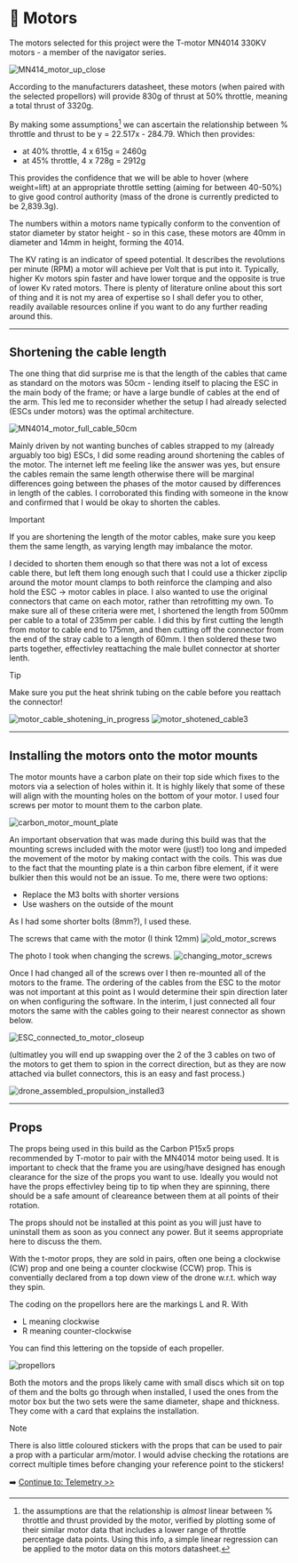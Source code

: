 # 🧲 Motors

The motors selected for this project were the T-motor MN4014 330KV motors - a member of the navigator series.

![MN414_motor_up_close](https://github.com/user-attachments/assets/82659fea-2a19-43e4-bd82-3c97fe69583a)

According to the manufacturers datasheet, these motors (when paired with the selected propellors) will provide 830g of thrust at 50% throttle, meaning a total thrust of 3320g. 

By making some assumptions[^1] we can ascertain the relationship between % throttle and thrust to be y = 22.517x - 284.79. Which then provides:

- at 40% throttle, 4 x 615g = 2460g
- at 45% throttle, 4 x 728g = 2912g

This provides the confidence that we will be able to hover (where weight=lift) at an appropriate throttle setting (aiming for between 40-50%) to give good control authority (mass of the drone is currently predicted to be 2,839.3g).

The numbers within a motors name typically conform to the convention of stator diameter by stator height - so in this case, these motors are 40mm in diameter and 14mm in height, forming the 4014.

The KV rating is an indicator of speed potential. It describes the revolutions per minute (RPM) a motor will achieve per Volt that is put into it. Typically, higher Kv motors spin faster and have lower torque and the opposite is true of lower Kv rated motors. There is plenty of literature online about this sort of thing and it is not my area of expertise so I shall defer you to other, readily available resources online if you want to do any further reading around this.

[^1]: the assumptions are that the relationship is _almost_ linear between % throttle and thrust provided by the motor, verified by plotting some of their similar motor data that includes a lower range of throttle percentage data points. Using this info, a simple linear regression can be applied to the motor data on this motors datasheet.

---

## Shortening the cable length 

The one thing that did surprise me is that the length of the cables that came as standard on the motors was 50cm - lending itself to placing the ESC in the main body of the frame; or have a large bundle of cables at the end of the arm. This led me to reconsider whether the setup I had already selected (ESCs under motors) was the optimal architecture. 

![MN4014_motor_full_cable_50cm](https://github.com/user-attachments/assets/27dbdcaf-4917-4fe4-9884-83eda33d4664)

Mainly driven by not wanting bunches of cables strapped to my (already arguably too big) ESCs, I did some reading around shortening the cables of the motor. The internet left me feeling like the answer was yes, but ensure the cables remain the same length otherwise there will be marginal differences going between the phases of the motor caused by differences in length of the cables. I corroborated this finding with someone in the know and confirmed that I would be okay to shorten the cables.

> [!IMPORTANT]
> If you are shortening the length of the motor cables, make sure you keep them the same length, as varying length may imbalance the motor.

I decided to shorten them enough so that there was not a lot of excess cable there, but left them long enough such that I could use a thicker zipclip around the motor mount clamps to both reinforce the clamping and also hold the ESC -> motor cables in place. I also wanted to use the original connectors that came on each motor, rather than retrofitting my own. To make sure all of these criteria were met, I shortened the length from 500mm per cable to a total of 235mm per cable. I did this by first cutting the length from motor to cable end to 175mm, and then cutting off the connector from the end of the stray cable to a length of 60mm. I then soldered these two parts together, effectivley reattaching the male bullet connector at shorter lenth.

> [!TIP]
> Make sure you put the heat shrink tubing on the cable before you reattach the connector!

![motor_cable_shotening_in_progress](https://github.com/user-attachments/assets/f30bedb2-d811-49d5-b0dd-7fe9c78d3b75)
![motor_shotened_cable3](https://github.com/user-attachments/assets/775f780c-e3e1-4e95-ac87-eef6fef4efcc)

---

## Installing the motors onto the motor mounts
The motor mounts have a carbon plate on their top side which fixes to the motors via a selection of holes within it. It is highly likely that some of these will align with the mounting holes on the bottom of your motor. I used four screws per motor to mount them to the carbon plate.

![carbon_motor_mount_plate](https://github.com/user-attachments/assets/838ec77d-c3a9-4d0d-b910-f7c11848fada)

An important observation that was made during this build was that the mounting screws included with the motor were (just!) too long and impeded the movement of the motor by making contact with the coils. This was due to the fact that the mounting plate is a thin carbon fibre element, if it were bulkier then this would not be an issue. To me, there were two options:

- Replace the M3 bolts with shorter versions
- Use washers on the outside of the mount

As I had some shorter bolts (8mm?), I used these.

The screws that came with the motor (I think 12mm)
![old_motor_screws](https://github.com/user-attachments/assets/be5df695-0ecb-411d-a56a-bd04fe998fae)

The photo I took when changing the screws.
![changing_motor_screws](https://github.com/user-attachments/assets/edb32b63-3b1b-4d13-b711-b110bc8841c7)

Once I had changed all of the screws over I then re-mounted all of the motors to the frame. The ordering of the cables from the ESC to the motor was not important at this point as I would determine their spin direction later on when configuring the software. In the interim, I just connected all four motors the same with the cables going to their nearest connector as shown below.

![ESC_connected_to_motor_closeup](https://github.com/user-attachments/assets/c7395ab8-23a3-4e9c-a00c-939e51819535)

(ultimatley you will end up swapping over the 2 of the 3 cables on two of the motors to get them to spion in the correct direction, but as they are now attached via bullet connectors, this is an easy and fast process.)

![drone_assembled_propulsion_installed3](https://github.com/user-attachments/assets/c451654b-8efc-4432-8e68-9fc5b1c1da1d)

---

## Props

The props being used in this build as the Carbon P15x5 props recommended by T-motor to pair with the MN4014 motor being used. It is important to check that the frame you are using/have designed has enough clearance for the size of the props you want to use. Ideally you would not have the props effectivley being tip to tip when they are spinning, there should be a safe amount of cleareance between them at all points of their rotation.

The props should not be installed at this point as you will just have to uninstall them as soon as you connect any power. But it seems appropriate here to discuss the them. 

With the t-motor props, they are sold in pairs, often one being a clockwise (CW) prop and one being a counter clockwise (CCW) prop. This is conventially declared from a top down view of the drone w.r.t. which way they spin.

The coding on the propellors here are the markings L and R. With 

- L meaning clockwise
- R meaning counter-clockwise

You can find this lettering on the topside of each propeller.

![propellors](https://github.com/user-attachments/assets/0401d972-98de-45eb-8070-123368680871)

Both the motors and the props likely came with small discs which sit on top of them and the bolts go through when installed, I used the ones from the motor box but the two sets were the same diameter, shape and thickness. They come with a card that explains the installation. 

> [!NOTE]
> There is also little coloured stickers with the props that can be used to pair a prop with a particular arm/motor. I would advise checking the rotations are correct multiple times before changing your reference point to the stickers!

➡️ [Continue to: Telemetry >>](06-telemetry.md)



